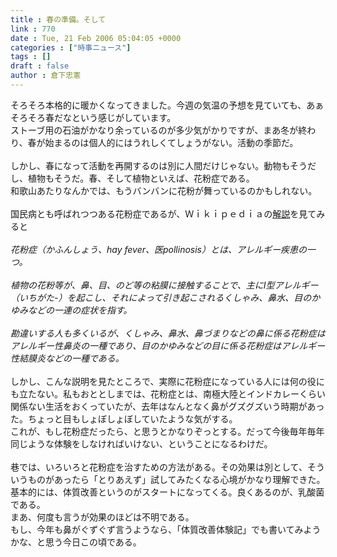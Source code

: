 ```yaml
---
title : 春の準備。そして
link : 770
date : Tue, 21 Feb 2006 05:04:05 +0000
categories : ["時事ニュース"]
tags : []
draft : false
author : 倉下忠憲
---
```


そろそろ本格的に暖かくなってきました。今週の気温の予想を見ていても、あぁそろそろ春だなという感じがしています。<BR>ストーブ用の石油がかなり余っているのが多少気がかりですが、まあ冬が終わり、春が始まるのは個人的にはうれしくてしょうがない。活動の季節だ。<BR><BR>しかし、春になって活動を再開するのは別に人間だけじゃない。動物もそうだし、植物もそうだ。春、そして植物といえば、花粉症である。<BR>和歌山あたりなんかでは、もうバンバンに花粉が舞っているのかもしれない。<BR><BR>国民病とも呼ばれつつある花粉症であるが、Ｗｉｋｉｐｅｄｉａの<A HREF="http://ja.wikipedia.org/wiki/%E8%8A%B1%E7%B2%89%E7%97%87" TARGET="_blank">解説</A>を見てみると<BR><BR><I>花粉症（かふんしょう、hay fever、医pollinosis）とは、アレルギー疾患の一つ。<BR><BR>植物の花粉等が、鼻、目、のど等の粘膜に接触することで、主にI型アレルギー（いちがた-）を起こし、それによって引き起こされるくしゃみ、鼻水、目のかゆみなどの一連の症状を指す。<BR><BR>勘違いする人も多くいるが、くしゃみ、鼻水、鼻づまりなどの鼻に係る花粉症はアレルギー性鼻炎の一種であり、目のかゆみなどの目に係る花粉症はアレルギー性結膜炎などの一種である。</I><BR><BR>しかし、こんな説明を見たところで、実際に花粉症になっている人には何の役にも立たない。私もおととしまでは、花粉症とは、南極大陸とインドカレーくらい関係ない生活をおくっていたが、去年はなんとなく鼻がグズグズいう時期があった。ちょっと目もしょぼしょぼしていたような気がする。<BR>これが、もし花粉症だったら、と思うとかなりぞっとする。だって今後毎年毎年同じような体験をしなければいけない、ということになるわけだ。<BR><BR>巷では、いろいろと花粉症を治すための方法がある。その効果は別として、そういうものがあったら「とりあえず」試してみたくなる心境がかなり理解できた。<BR>基本的には、体質改善というのがスタートになってくる。良くあるのが、乳酸菌である。<BR>まあ、何度も言うが効果のほどは不明である。<BR>もし、今年も鼻がぐずぐず言うようなら、「体質改善体験記」でも書いてみようかな、と思う今日この頃である。<br><br>
